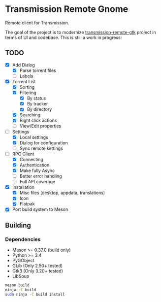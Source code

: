# Transmission Remote Gnome

Remote client for Transmission.

The goal of the project is to modernize [transmission-remote-gtk](https://github.com/transmission-remote-gtk/transmission-remote-gtk)
project in terms of UI and codebase. This is still a work in progress:

## TODO

- [x] Add Dialog
  - [x] Parse torrent files
  - [ ] Labels
- [x] Torrent List
  - [x] Sorting
  - [x] Filtering
    - [x] By status
    - [x] By tracker
    - [x] By directory
  - [x] Searching
  - [x] Right click actions
  - [ ] View/Edit properties
- [ ] Settings
  - [x] Local settings
  - [x] Dialog for configuration
  - [ ] Sync remote settings
- [ ] RPC Client
  - [x] Connecting
  - [x] Authentication
  - [x] Make fully Async
  - [ ] Better error handling
  - [ ] Full API coverage
- [x] Installation
  - [x] Misc files (desktop, appdata, translations)
  - [x] Icon
  - [x] Flatpak
- [x] Port build system to Meson

## Building

### Dependencies

- Meson >= 0.37.0 (build only)
- Python >= 3.4
- PyGObject
- GLib (Only 2.50+ tested)
- Gtk3 (Only 3.20+ tested)
- LibSoup


```sh
meson build
ninja -C build
sudo ninja -C build install
```

